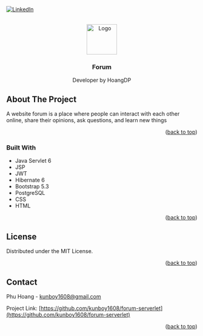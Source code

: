 <a name="readme-top"></a>
[![LinkedIn][linkedin-shield]][linkedin-url]



<!-- PROJECT LOGO -->
<br />
<div align="center">
  <a href="https://github.com/othneildrew/Best-README-Template">
    <img src="https://github.com/othneildrew/Best-README-Template/blob/master/images/logo.png" alt="Logo" width="80" height="80">
  </a>

  <h3 align="center">Forum</h3>

  <p align="center">
    Developer by HoangDP
  </p>
</div>




<!-- ABOUT THE PROJECT -->
## About The Project

A website forum is a place where people can interact with each other online, share their opinions, ask questions, and learn new things

<p align="right">(<a href="#readme-top">back to top</a>)</p>



### Built With

* Java Servlet 6
* JSP
* JWT
* Hibernate 6
* Bootstrap 5.3
* PostgreSQL
* CSS
* HTML

<p align="right">(<a href="#readme-top">back to top</a>)</p>

<!-- LICENSE -->
## License

Distributed under the MIT License.

<p align="right">(<a href="#readme-top">back to top</a>)</p>



<!-- CONTACT -->
## Contact

Phu Hoang - kunboy1608@gmail.com

Project Link: [https://github.com/kunboy1608/forum-serverlet](https://github.com/kunboy1608/forum-serverlet)

<p align="right">(<a href="#readme-top">back to top</a>)</p>


<!-- MARKDOWN LINKS & IMAGES -->
<!-- https://www.markdownguide.org/basic-syntax/#reference-style-links -->
[linkedin-shield]: https://img.shields.io/badge/-LinkedIn-black.svg?style=for-the-badge&logo=linkedin&colorB=555
[linkedin-url]: https://www.linkedin.com/in/phu-hoang-046993236/
[product-screenshot]: images/open-api-3-user.png
